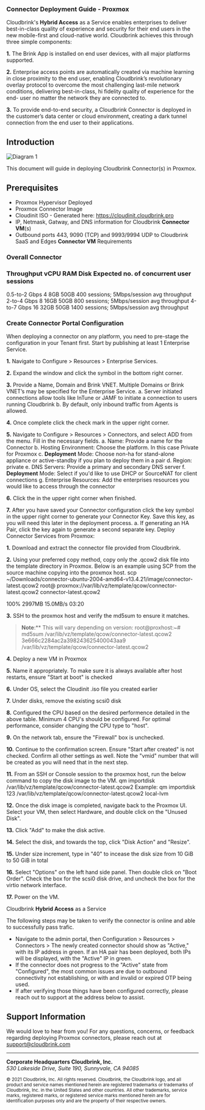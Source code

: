 ### Connector **Deployment** Guide - Proxmox

Cloudbrink's **Hybrid Access** as a Service enables enterprises to deliver best-in-class quality of experience and security for their end users in the new mobile-first and cloud-native world. Cloudbrink achieves this through three simple components:

**1.** The Brink App is installed on end user devices, with all major platforms supported.

**2.** Enterprise access points are automatically created via machine learning in close proximity to the end user, enabling Cloudbrink’s revolutionary overlay protocol to overcome the most challenging last-mile network conditions, delivering best-in-class, hi fidelity quality of experience for the end- user no matter the network they are connected to.

**3.** To provide end-to-end security, a Cloudbrink Connector is deployed in the customer’s data center or cloud environment, creating a dark tunnel connection from the end user to their applications.

## Introduction

![Diagram 1](/api/images/Connector_Deployment_Guide_Proxmox/img-010.png)

This document will guide in deploying Cloudbrink Connector(s) in Proxmox.

## Prerequisites

- Proxmox Hypervisor Deployed
- Proxmox Connector Image
- Cloudinit ISO - Generated here: https://cloudinit.cloudbrink.pro
- IP, Netmask, Gatway, and DNS information for Cloudbrink **Connector VM**(s)
- Outbound ports 443, 9090 (TCP) and 9993/9994 UDP to Cloudbrink SaaS and Edges
**Connector VM** Requirements

### Overall Connector

### Throughput vCPU RAM Disk Expected no. of concurrent user sessions

0.5-to-2 Gbps 4 8GB 50GB 400 sessions; 5Mbps/session avg throughput 2-to-4 Gbps 8 16GB 50GB 800 sessions; 5Mbps/session avg throughput 4-to-7 Gbps 16 32GB 50GB 1400 sessions; 5Mbps/session avg throughput

### **Create** Connector Portal **Configuration**

When deploying a connector on any platform, you need to pre-stage the configuration in your Tenant first. Start by publishing at least 1 Enterprise Service.

**1.** Navigate to Configure > Resources > Enterprise Services.

**2.** Expand the window and click the symbol in the bottom right corner.

**3.** Provide a Name, Domain and Brink VNET. Multiple Domains or Brink VNET’s may be specified for the Enterprise Service. a. Server initiated connections allow tools like InTune or JAMF to initiate a connection to users running Cloudbrink b. By default, only inbound traffic from Agents is allowed.

**4.** Once complete click the check mark in the upper right corner.

**5.** Navigate to Configure > Resources > Connectors, and select ADD from the menu. Fill in the necessary fields. a. Name: Provide a name for the Connector b. Hosting Environment: Choose the platform. In this case Private for Proxmox c. **Deployment** Mode: Choose non-ha for stand-alone appliance or active-standby if you plan to deploy them in a pair d. Region: private e. DNS Servers: Provide a primary and secondary DNS server f. **Deployment** Mode: Select if you'd like to use DHCP or SourceNAT for client connections g. Enterprise Resources: Add the enterprises resources you would like to access through the connector

**6.** Click the in the upper right corner when finished.

**7.** After you have saved your Connector configuration click the key symbol in the upper right corner to generate your Connector Key. Save this key, as you will need this later in the deployment process. a. If generating an HA Pair, click the key again to generate a second separate key. Deploy Connector Services from Proxmox:

**1.** Download and extract the connector file provided from Cloudbrink.

**2.** Using your preferred copy method, copy only the .qcow2 disk file into the template directory in Proxmox. Below is an example using SCP from the source machine copying into the proxmox host. scp ~/Downloads/connector-ubuntu-2004-amd64-v13.4.21/image/connector-latest.qcow2 root@ proxmox://var/lib/vz/template/qcow/connector-latest.qcow2 connector-latest.qcow2

100% 2997MB 15.0MB/s 03:20

**3.** SSH to the proxmox host and verify the md5sum to ensure it matches.

> **Note**:** This will vary depending on version:
> root@proxhost:~# md5sum /var/lib/vz/template/qcow/connector-latest.qcow2
> 3e666c2284ac2a398243625400043aa9 /var/lib/vz/template/qcow/connector-latest.qcow2

**4.** Deploy a new VM in Proxmox

**5.** Name it appropriately. To make sure it is always available after host restarts, ensure "Start at boot" is checked

**6.** Under OS, select the Cloudinit .iso file you created earlier

**7.** Under disks, remove the existing scsi0 disk

**8.** Configured the CPU based on the desired performence detailed in the above table. Minimum 4 CPU's should be configured. For optimal performance, consider changing the CPU type to "host".

**9.** On the network tab, ensure the "Firewall" box is unchecked.

**10.** Continue to the confirmation screen. Ensure "Start after created" is not checked. Confirm all other settings as well. Note the "vmid" number that will be created as you will need that in the next step.

**11.** From an SSH or Console session to the proxmox host, run the below command to copy the disk image to the VM. qm importdisk <vmid> /var/lib/vz/template/qcow/connector-latest.qcow2 <storage> Example: qm importdisk 123 /var/lib/vz/template/qcow/connector-latest.qcow2 local-lvm

**12.** Once the disk image is completed, navigate back to the Proxmox UI. Select your VM, then select Hardware, and double click on the "Unused Disk".

**13.** Click "Add" to make the disk active.

**14.** Select the disk, and towards the top, click "Disk Action" and "Resize".

**15.** Under size increment, type in "40" to incease the disk size from 10 GiB to 50 GiB in total

**16.** Select "Options" on the left hand side panel. Then double click on "Boot Order". Check the box for the scsi0 disk drive, and uncheck the box for the virtio network interface.

**17.** Power on the VM.

Cloudbrink **Hybrid Access** as a Service

The following steps may be taken to verify the connector is online and able to successfully pass trafic.
- Navigate to the admin portal, then Configuration > Resources > Connectors > The newly
created connector should show as "Active," with its IP address in green. If an HA pair has been deployed, both IPs will be displayed, with the "Active" IP in green.
- If the connector does not progress to the "Active" state from "Configured", the most common
issues are due to outbound connectivity not establishing, or with and invalid or expired OTP being used.
- If after verifying those things have been configured correctly, please reach out to support at the
address below to assist.

## Support Information

We would love to hear from you! For any questions, concerns, or feedback regarding deploying Proxmox connectors, please reach out at support@cloudbrink.com

---
  
  **Corporate Headquarters Cloudbrink, Inc.**  
  *530 Lakeside Drive, Suite 190, Sunnyvale, CA 94085*

  <sub>© 2021 Cloudbrink, Inc. All rights reserved. Cloudbrink, the Cloudbrink logo, and all product and service names mentioned herein are registered trademarks or trademarks of Cloudbrink, Inc. in the United States and other countries. All other trademarks, service marks, registered marks, or registered service marks mentioned herein are for identification purposes only and are the property of their respective owners.</sub>